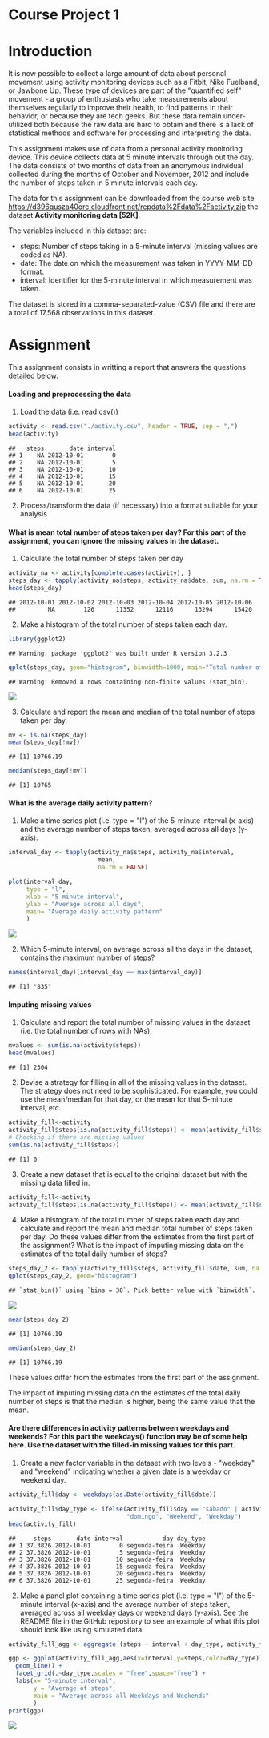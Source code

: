 # Course Project 1



# Introduction #

It is now possible to collect a large amount of data about personal movement using activity monitoring devices such as a Fitbit, Nike Fuelband, or Jawbone Up. These type of devices are part of the "quantified self" movement - a group of enthusiasts who take measurements about themselves regularly to improve their health, to find patterns in their behavior, or because they are tech geeks. But these data remain under-utilized both because the raw data are hard to obtain and there is a lack of statistical methods and software for processing and interpreting the data.

This assignment makes use of data from a personal activity monitoring device. This device collects data at 5 minute intervals through out the day. The data consists of two months of data from an anonymous individual collected during the months of October and November, 2012 and include the number of steps taken in 5 minute intervals each day.

The data for this assignment can be downloaded from the course web site <https://d396qusza40orc.cloudfront.net/repdata%2Fdata%2Factivity.zip>
the dataset **Activity monitoring data [52K]**.


The variables included in this dataset are:
<ul>
<li>steps: Number of steps taking in a 5-minute interval (missing values are coded as NA).</li>

<li>date: The date on which the measurement was taken in YYYY-MM-DD format.</li>

<li>interval: Identifier for the 5-minute interval in which measurement was taken..</li>
</ul>

The dataset is stored in a comma-separated-value (CSV) file and there are a total of 17,568 observations in this dataset.





# Assignment #

This assignment consists in writting a report that answers the questions detailed below.



#### Loading and preprocessing the data ####


1. Load the data (i.e. read.csv())

```r
activity <- read.csv("./activity.csv", header = TRUE, sep = ",")
head(activity)
```

```
##   steps       date interval
## 1    NA 2012-10-01        0
## 2    NA 2012-10-01        5
## 3    NA 2012-10-01       10
## 4    NA 2012-10-01       15
## 5    NA 2012-10-01       20
## 6    NA 2012-10-01       25
```


2. Process/transform the data (if necessary) into a format suitable for your analysis



#### What is mean total number of steps taken per day? For this part of the assignment, you can ignore the missing values in the dataset. ####

1. Calculate the total number of steps taken per day

```r
activity_na <- activity[complete.cases(activity), ]
steps_day <- tapply(activity_na$steps, activity_na$date, sum, na.rm = TRUE)
head(steps_day)
```

```
## 2012-10-01 2012-10-02 2012-10-03 2012-10-04 2012-10-05 2012-10-06 
##         NA        126      11352      12116      13294      15420
```


2. Make a histogram of the total number of steps taken each day.

```r
library(ggplot2)
```

```
## Warning: package 'ggplot2' was built under R version 3.2.3
```

```r
qplot(steps_day, geom="histogram", binwidth=1000, main="Total number of steps taken each day")
```

```
## Warning: Removed 8 rows containing non-finite values (stat_bin).
```

![](PA1_template_files/figure-html/unnamed-chunk-3-1.png)


3. Calculate and report the mean and median of the total number of steps taken per day.

```r
mv <- is.na(steps_day)
mean(steps_day[!mv])
```

```
## [1] 10766.19
```

```r
median(steps_day[!mv])
```

```
## [1] 10765
```


####   What is the average daily activity pattern? ####

1. Make a time series plot (i.e. type = "l") of the 5-minute interval (x-axis) and the average number of steps taken, averaged across all days (y-axis).

```r
interval_day <- tapply(activity_na$steps, activity_na$interval,
                         mean,
                         na.rm = FALSE)

plot(interval_day,
     type = "l",
     xlab = "5-minute interval",
     ylab = "Average across all days",
     main= "Average daily activity pattern"
     )
```

![](PA1_template_files/figure-html/unnamed-chunk-5-1.png)

2. Which 5-minute interval, on average across all the days in the dataset, contains the maximum number of steps?

```r
names(interval_day)[interval_day == max(interval_day)]
```

```
## [1] "835"
```


#### Imputing missing values ####


1. Calculate and report the total number of missing values in the dataset (i.e. the total number of rows with NAs).

```r
mvalues <- sum(is.na(activity$steps))
head(mvalues)
```

```
## [1] 2304
```


2. Devise a strategy for filling in all of the missing values in the dataset. The strategy does not need to be sophisticated. For example, you could use the mean/median for that day, or the mean for that 5-minute interval, etc.

```r
activity_fill<-activity
activity_fill$steps[is.na(activity_fill$steps)] <- mean(activity_fill$steps, na.rm = TRUE)
# Checking if there are missing values
sum(is.na(activity_fill$steps))
```

```
## [1] 0
```


3. Create a new dataset that is equal to the original dataset but with the missing data filled in.

```r
activity_fill<-activity
activity_fill$steps[is.na(activity_fill$steps)] <- mean(activity_fill$steps, na.rm = TRUE)
```

4. Make a histogram of the total number of steps taken each day and calculate and report the mean and median total number of steps taken per day. Do these values differ from the estimates from the first part of the assignment? What is the impact of imputing missing data on the estimates of the total daily number of steps?

```r
steps_day_2 <- tapply(activity_fill$steps, activity_fill$date, sum, na.rm = TRUE)
qplot(steps_day_2, geom="histogram")
```

```
## `stat_bin()` using `bins = 30`. Pick better value with `binwidth`.
```

![](PA1_template_files/figure-html/unnamed-chunk-10-1.png)

```r
mean(steps_day_2)
```

```
## [1] 10766.19
```

```r
median(steps_day_2)
```

```
## [1] 10766.19
```

These values differ from the estimates from the first part of the assignment.

The impact of imputing missing data on the estimates of the total daily number of steps is that the median is higher, being the same value that the mean.


#### Are there differences in activity patterns between weekdays and weekends? For this part the weekdays() function may be of some help here. Use the dataset with the filled-in missing values for this part. ####

1. Create a new factor variable in the dataset with two levels - "weekday" and "weekend" indicating whether a given date is a weekday or weekend day.

```r
activity_fill$day <- weekdays(as.Date(activity_fill$date))

activity_fill$day_type <- ifelse(activity_fill$day == "sábado" | activity_fill$day == 
                                 "domingo", "Weekend", "Weekday")
head(activity_fill)
```

```
##     steps       date interval           day day_type
## 1 37.3826 2012-10-01        0 segunda-feira  Weekday
## 2 37.3826 2012-10-01        5 segunda-feira  Weekday
## 3 37.3826 2012-10-01       10 segunda-feira  Weekday
## 4 37.3826 2012-10-01       15 segunda-feira  Weekday
## 5 37.3826 2012-10-01       20 segunda-feira  Weekday
## 6 37.3826 2012-10-01       25 segunda-feira  Weekday
```

2. Make a panel plot containing a time series plot (i.e. type = "l") of the 5-minute interval (x-axis) and the average number of steps taken, averaged across all weekday days or weekend days (y-axis). See the README file in the GitHub repository to see an example of what this plot should look like using simulated data.

```r
activity_fill_agg <- aggregate (steps ~ interval + day_type, activity_fill, mean)

ggp <- ggplot(activity_fill_agg,aes(x=interval,y=steps,color=day_type))+
  geom_line() +
  facet_grid(.~day_type,scales = "free",space="free") +
  labs(x= "5-minute interval", 
       y = "Average of steps",
       main = "Average across all Weekdays and Weekends"
       )
print(ggp)
```

![](PA1_template_files/figure-html/unnamed-chunk-12-1.png)

